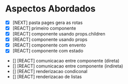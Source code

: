 # Aspectos Abordados

- [x] [NEXT] pasta pages gera as rotas
- [x] [REACT] primeiro componente
- [x] [REACT] componente usando props.children
- [x] [REACT] componente usando props
- [x] [REACT] componente com envento
- [x] [REACT] componente com estado
- [] [REACT] comunicacao entre componente (direta)
- [] [REACT] comunicacao entre componente (indireta)
- [] [REACT] renderizacao condiconal
- [] [REACT] renderizacao de listas
